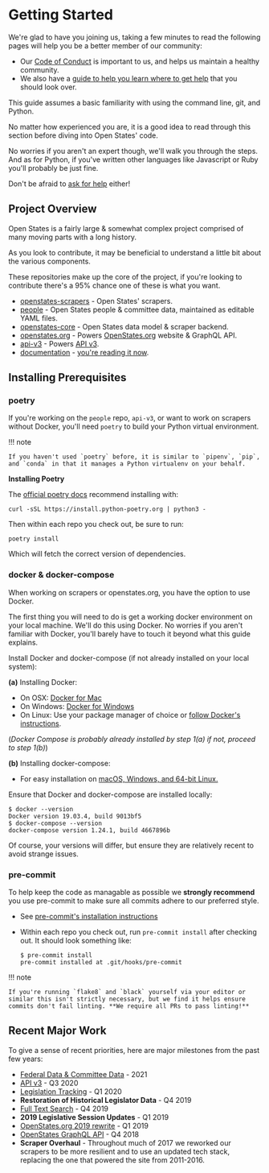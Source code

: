 # Getting Started

We're glad to have you joining us, taking a few minutes to read the
following pages will help you be a better member of our community:

-   Our [Code of Conduct](../code-of-conduct.md) is important to us, and helps us maintain a healthy community.
-   We also have a [guide to help you learn where to get help](../index.md#communication) that you should look over.

This guide assumes a basic familiarity with using the command line, git, and Python.

No matter how experienced you are, it is a good idea to read through this section before diving into Open States' code.

No worries if you aren't an expert though, we'll walk you through the
steps. And as for Python, if you've written other languages like
Javascript or Ruby you'll probably be just fine.

Don't be afraid to [ask for help](../index.md#communication) either!


## Project Overview

Open States is a fairly large & somewhat complex project comprised of many moving parts with a long history.

As you look to contribute, it may be beneficial to understand a little bit about the various components.

These repositories make up the core of the project, if you're looking to contribute there's a 95% chance one of these is what you want.

-   [openstates-scrapers](https://github.com/openstates/openstates-scrapers) - Open States' scrapers.
-   [people](https://github.com/openstates/people) - Open States people & committee data, maintained as editable YAML files.
-   [openstates-core](https://github.com/openstates/openstates-core) - Open States data model & scraper backend.
-   [openstates.org](https://github.com/openstates/openstates.org) - Powers [OpenStates.org](https://openstates.org/) website & GraphQL API.
-   [api-v3](https://github.com/openstates/api-v3) - Powers [API v3](https://v3.openstates.org).
-   [documentation](https://github.com/openstates/documentation) - [you're reading it now](https://docs.openstates.org/).


## Installing Prerequisites

### poetry

If you're working on the `people` repo, `api-v3`, or want to work on scrapers without Docker, you'll need `poetry` to build your Python virtual environment.

!!! note

    If you haven't used `poetry` before, it is similar to `pipenv`, `pip`, and `conda` in that it manages a Python virtualenv on your behalf.

**Installing Poetry**

The [official poetry docs](https://python-poetry.org/docs/master/#installation) recommend installing with:

    curl -sSL https://install.python-poetry.org | python3 -

Then within each repo you check out, be sure to run:

    poetry install

Which will fetch the correct version of dependencies.

### docker & docker-compose

When working on scrapers or openstates.org, you have the option to use Docker.

The first thing you will need to do is get a working docker environment
on your local machine. We'll do this using Docker. No worries if you
aren't familiar with Docker, you'll barely have to touch it beyond
what this guide explains.

Install Docker and docker-compose (if not already installed on your local system):

**(a)** Installing Docker:

-   On OSX: [Docker for Mac](https://docs.docker.com/docker-for-mac/)
-   On Windows: [Docker for Windows](https://docs.docker.com/docker-for-windows/)
-   On Linux: Use your package manager of choice or [follow Docker's instructions](https://docs.docker.com/engine/installation/linux/).

(*Docker Compose is probably already installed by step 1(a) if not, proceed to step 1(b)*)

**(b)** Installing docker-compose:

-   For easy installation on [macOS, Windows, and 64-bit Linux.](https://docs.docker.com/compose/install/#prerequisites)

Ensure that Docker and docker-compose are installed locally:

    $ docker --version
    Docker version 19.03.4, build 9013bf5
    $ docker-compose --version
    docker-compose version 1.24.1, build 4667896b

Of course, your versions will differ, but ensure they are relatively
recent to avoid strange issues.

### pre-commit

To help keep the code as managable as possible we **strongly recommend**
you use pre-commit to make sure all commits adhere to our preferred
style.

-   See [pre-commit's installation instructions](https://pre-commit.com/#installation)

-   Within each repo you check out, run `pre-commit install` after checking out. It should look something like:

        $ pre-commit install
        pre-commit installed at .git/hooks/pre-commit

!!! note

    If you're running `flake8` and `black` yourself via your editor or
    similar this isn't strictly necessary, but we find it helps ensure
    commits don't fail linting. **We require all PRs to pass linting!**

## Recent Major Work

To give a sense of recent priorities, here are major milestones from the
past few years:

- [Federal Data & Committee Data](https://blog.openstates.org/open-states-2021-q2/) - 2021
- [API v3](https://blog.openstates.org/open-states-api-v3/) - Q3 2020
- [Legislation Tracking](https://blog.openstates.org/tracking-legislation-on-open-states/) - Q1 2020
- **Restoration of Historical Legislator Data** - Q4 2019
- [Full Text Search](https://blog.openstates.org/adding-full-text-search-to-open-states-14b665c1fe30/) - Q4 2019
- **2019 Legislative Session Updates** - Q1 2019
- [OpenStates.org 2019 rewrite](https://blog.openstates.org/introducing-the-new-openstates-org-64bcbd765f58/) - Q1 2019
- [OpenStates GraphQL API](https://blog.openstates.org/more-ways-to-get-state-legislative-data-d9aece2245f0/) - Q4 2018
- **Scraper Overhaul** - Throughout much of 2017 we reworked our
  scrapers to be more resilient and to use an updated tech stack,
  replacing the one that powered the site from 2011-2016.
